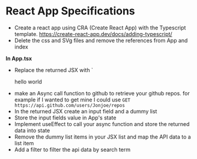 # React App Specifications

- Create a react app using CRA (Create React App) with the Typescript template. https://create-react-app.dev/docs/adding-typescript/
- Delete the css and SVg files and remove the references from App and index

**In App.tsx**
- Replace the returned JSX with `<p>hello world</p>
- make an Async call function to github to retrieve your github repos. for example if I wanted to get mine I could use `GET https://api.github.com/users/Jonjoe/repos`
- In the returned JSX create an input field and a dummy list
- Store the input fields value in App's state
- Implement useEffect to call your async function and store the returned data into state
- Remove the dummy list items in your JSX list and map the API data to a list item
- Add a filter to filter the api data by search term



